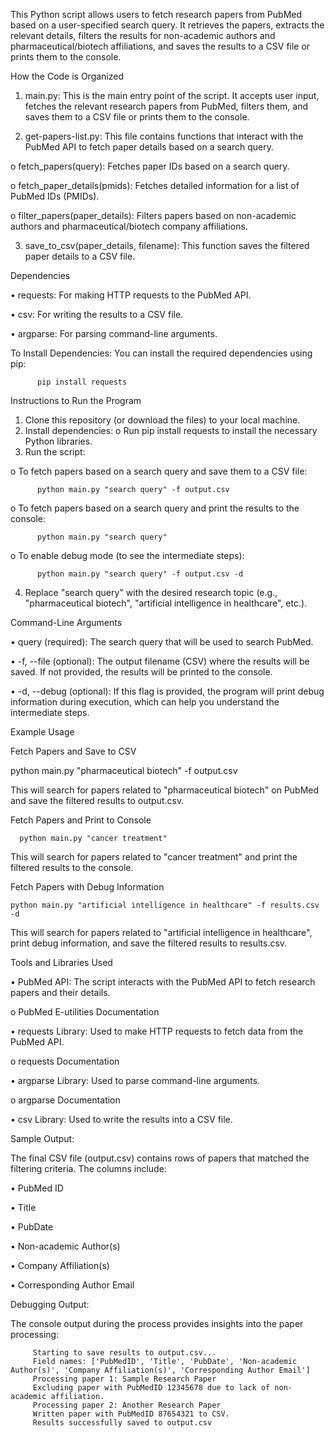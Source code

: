 This Python script allows users to fetch research papers from PubMed based on a user-specified search query. It retrieves the papers, extracts the relevant details, filters the results for non-academic authors and pharmaceutical/biotech affiliations, and saves the results to a CSV file or prints them to the console.

How the Code is Organized
1.	main.py: This is the main entry point of the script. It accepts user input, fetches the relevant research papers from PubMed, filters them, and saves them to a CSV file or prints them to the console.

2.	get-papers-list.py: This file contains functions that interact with the PubMed API to fetch paper details based on a search query.
   
   o	fetch_papers(query): Fetches paper IDs based on a search query.

   o	fetch_paper_details(pmids): Fetches detailed information for a list of PubMed IDs (PMIDs).

   o	filter_papers(paper_details): Filters papers based on non-academic authors and pharmaceutical/biotech company affiliations.

3.	save_to_csv(paper_details, filename): This function saves the filtered paper details to a CSV file.

Dependencies

•	requests: For making HTTP requests to the PubMed API. 

•	csv: For writing the results to a CSV file.

•	argparse: For parsing command-line arguments.

To Install Dependencies:
You can install the required dependencies using pip:

          pip install requests

 Instructions to Run the Program
1.	Clone this repository (or download the files) to your local machine.
2.	Install dependencies:
o	Run pip install requests to install the necessary Python libraries.
3.	Run the script:

o	To fetch papers based on a search query and save them to a CSV file:

          python main.py "search query" -f output.csv
                                      
o	To fetch papers based on a search query and print the results to the console:

          python main.py "search query"
                                                
o	To enable debug mode (to see the intermediate steps):

          python main.py "search query" -f output.csv -d


4.	Replace "search query" with the desired research topic (e.g., "pharmaceutical biotech", "artificial intelligence in healthcare", etc.).

Command-Line Arguments

•	query (required): The search query that will be used to search PubMed.

•	-f, --file (optional): The output filename (CSV) where the results will be saved. If not provided, the results will be printed to the console.

•	-d, --debug (optional): If this flag is provided, the program will print debug information during execution, which can help you understand the intermediate steps.

Example Usage

Fetch Papers and Save to CSV

python main.py "pharmaceutical biotech" -f output.csv

This will search for papers related to "pharmaceutical biotech" on PubMed and save the filtered results to output.csv.

Fetch Papers and Print to Console

      python main.py "cancer treatment"

This will search for papers related to "cancer treatment" and print the filtered results to the console.

Fetch Papers with Debug Information

    python main.py "artificial intelligence in healthcare" -f results.csv -d

This will search for papers related to "artificial intelligence in healthcare", print debug information, and save the filtered results to results.csv.

Tools and Libraries Used

•	PubMed API: The script interacts with the PubMed API to fetch research papers and their details.

o	PubMed E-utilities Documentation

•	requests Library: Used to make HTTP requests to fetch data from the PubMed API.

o	requests Documentation

•	argparse Library: Used to parse command-line arguments.

o	argparse Documentation

•	csv Library: Used to write the results into a CSV file.

Sample Output:

The final CSV file (output.csv) contains rows of papers that matched the filtering criteria. The columns include:

•	PubMed ID

•	Title

•	PubDate

•	Non-academic Author(s)

•	Company Affiliation(s)

•	Corresponding Author Email

Debugging Output:

The console output during the process provides insights into the paper processing:

         Starting to save results to output.csv...
         Field names: ['PubMedID', 'Title', 'PubDate', 'Non-academic Author(s)', 'Company Affiliation(s)', 'Corresponding Author Email']
         Processing paper 1: Sample Research Paper
         Excluding paper with PubMedID 12345678 due to lack of non-academic affiliation.
         Processing paper 2: Another Research Paper
         Written paper with PubMedID 87654321 to CSV.
         Results successfully saved to output.csv








